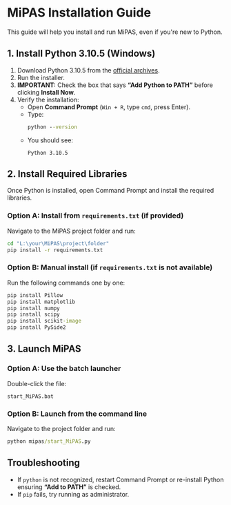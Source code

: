 # MiPAS Installation Guide

This guide will help you install and run MiPAS, even if you're new to Python.

## 1. Install Python 3.10.5 (Windows)

1. Download Python 3.10.5 from the [official archives](https://www.python.org/downloads/release/python-3105/).
2. Run the installer.
3. **IMPORTANT:** Check the box that says **“Add Python to PATH”** before clicking **Install Now**.
4. Verify the installation:
   - Open **Command Prompt** (`Win + R`, type `cmd`, press Enter).
   - Type:
     ```cmd
     python --version
     ```
   - You should see:
     ```
     Python 3.10.5
     ```

## 2. Install Required Libraries

Once Python is installed, open Command Prompt and install the required libraries.

### Option A: Install from `requirements.txt` (if provided)

Navigate to the MiPAS project folder and run:

```cmd
cd "L:\your\MiPAS\project\folder"
pip install -r requirements.txt
```

### Option B: Manual install (if `requirements.txt` is not available)

Run the following commands one by one:

```cmd
pip install Pillow
pip install matplotlib
pip install numpy
pip install scipy
pip install scikit-image
pip install PySide2
```

## 3. Launch MiPAS

### Option A: Use the batch launcher

Double-click the file:

```
start_MiPAS.bat
```

### Option B: Launch from the command line

Navigate to the project folder and run:

```cmd
python mipas/start_MiPAS.py
```

## Troubleshooting

- If `python` is not recognized, restart Command Prompt or re-install Python ensuring **“Add to PATH”** is checked.
- If `pip` fails, try running as administrator.
